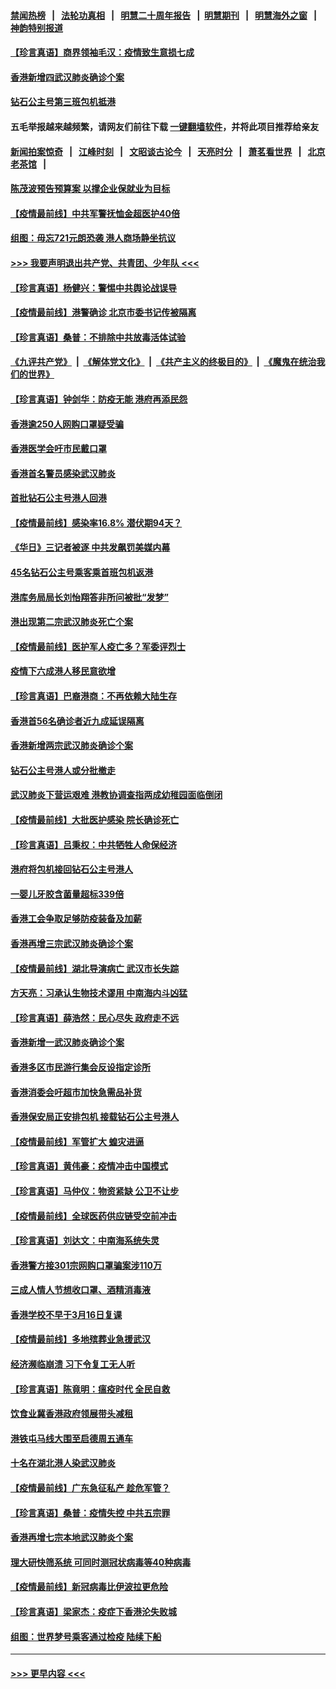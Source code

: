 #### [禁闻热榜](热点新闻.md?=0)  &nbsp;&nbsp;|&nbsp;&nbsp; [法轮功真相](https://github.com/gfw-breaker/truth/blob/master/README.md?=0) &nbsp;&nbsp;|&nbsp;&nbsp; [明慧二十周年报告](https://github.com/gfw-breaker/mh-reports/blob/master/README.md?=0) &nbsp;&nbsp;|&nbsp;&nbsp;[明慧期刊](https://github.com/gfw-breaker/mh-qikan) &nbsp;&nbsp;|&nbsp;&nbsp; [明慧海外之窗](https://github.com/gfw-breaker/mh-news/blob/master/README.md?=0) &nbsp;&nbsp;|&nbsp;&nbsp; [神韵特别报道](https://github.com/gfw-breaker/mh-news/blob/master/shenyun.md?=0)
#### [【珍言真语】商界领袖毛汉：疫情致生意损七成](../pages/nsc415/n11890348.md?t=02241331) 
#### [香港新增四武汉肺炎确诊个案](../pages/nsc415/n11890610.md?t=02241331) 
#### [钻石公主号第三班包机抵港](../pages/nsc415/n11890645.md?t=02241331) 
#### 五毛举报越来越频繁，请网友们前往下载 [一键翻墙软件](https://github.com/gfw-breaker/ssr-accounts)，并将此项目推荐给亲友
#### [新闻拍案惊奇](https://github.com/gfw-breaker/banned-news/blob/master/pages/link4.md) &nbsp;&nbsp;|&nbsp;&nbsp; [江峰时刻](https://github.com/gfw-breaker/banned-news/blob/master/pages/link4.md) &nbsp;&nbsp;|&nbsp;&nbsp; [文昭谈古论今](https://github.com/gfw-breaker/banned-news/blob/master/pages/link4.md) &nbsp;&nbsp;|&nbsp;&nbsp; [天亮时分](https://github.com/gfw-breaker/banned-news/blob/master/pages/link4.md) &nbsp;&nbsp;|&nbsp;&nbsp; [萧茗看世界](https://github.com/gfw-breaker/banned-news/blob/master/pages/link4.md) &nbsp;&nbsp;|&nbsp;&nbsp; [北京老茶馆](https://github.com/gfw-breaker/banned-news/blob/master/pages/link4.md) &nbsp;&nbsp;|&nbsp;&nbsp; 
#### [陈茂波预告预算案 以撑企业保就业为目标](../pages/nsc415/n11890574.md?t=02241331) 
#### [【疫情最前线】中共军警抚恤金超医护40倍](../pages/nsc415/n11890458.md?t=02241331) 
#### [组图：毋忘721元朗恐袭 港人商场静坐抗议](../pages/nsc415/n11876882.md?t=02241331) 
#### [>>> 我要声明退出共产党、共青团、少年队 <<<](https://github.com/begood0513/goodnews/blob/master/quit/letter.md) 
#### [【珍言真语】杨健兴：警惕中共舆论战误导](../pages/nsc415/n11888131.md?t=02241331) 
#### [【疫情最前线】港警确诊 北京市委书记传被隔离](../pages/nsc415/n11886872.md?t=02241331) 
#### [【珍言真语】桑普：不排除中共放毒活体试验](../pages/nsc415/n11886832.md?t=02241331) 
#### [《九评共产党》](https://github.com/begood0513/9ping.md/blob/master/README.md) &nbsp;|&nbsp; [《解体党文化》](../../../../jtdwh.md/blob/master/README.md)  &nbsp;|&nbsp; [《共产主义的终极目的》](../../../../gczydzjmd.md/blob/master/README.md) &nbsp;|&nbsp; [《魔鬼在统治我们的世界》](../../../../mgztzwmdsj.md/blob/master/README.md) 
#### [【珍言真语】钟剑华：防疫无能 港府再添民怨](../pages/nsc415/n11884504.md?t=02241331) 
#### [香港逾250人网购口罩疑受骗](../pages/nsc415/n11884388.md?t=02241331) 
#### [香港医学会吁市民戴口罩](../pages/nsc415/n11884367.md?t=02241331) 
#### [香港首名警员感染武汉肺炎](../pages/nsc415/n11884357.md?t=02241331) 
#### [首批钻石公主号港人回港](../pages/nsc415/n11884333.md?t=02241331) 
#### [【疫情最前线】感染率16.8% 潜伏期94天？](../pages/nsc415/n11884256.md?t=02241331) 
#### [《华日》三记者被逐 中共发飙罚美媒内幕](../pages/nsc415/n11884184.md?t=02241331) 
#### [45名钻石公主号乘客乘首班包机返港](../pages/nsc415/n11881770.md?t=02241331) 
#### [港库务局局长刘怡翔答非所问被批“发梦”](../pages/nsc415/n11881752.md?t=02241331) 
#### [港出现第二宗武汉肺炎死亡个案](../pages/nsc415/n11881736.md?t=02241331) 
#### [【疫情最前线】医护军人疫亡多？军委评烈士](../pages/nsc415/n11881655.md?t=02241331) 
#### [疫情下六成港人移民意欲增](../pages/nsc415/n11881699.md?t=02241331) 
#### [【珍言真语】巴裔港商：不再依赖大陆生存](../pages/nsc415/n11881126.md?t=02241331) 
#### [香港首56名确诊者近九成延误隔离](../pages/nsc415/n11879079.md?t=02241331) 
#### [香港新增两宗武汉肺炎确诊个案](../pages/nsc415/n11879064.md?t=02241331) 
#### [钻石公主号港人或分批撤走](../pages/nsc415/n11879029.md?t=02241331) 
#### [武汉肺炎下营运艰难 港教协调查指两成幼稚园面临倒闭](../pages/nsc415/n11878989.md?t=02241331) 
#### [【疫情最前线】大批医护感染 院长确诊死亡](../pages/nsc415/n11878595.md?t=02241331) 
#### [【珍言真语】吕秉权：中共牺牲人命保经济](../pages/nsc415/n11878390.md?t=02241331) 
#### [港府将包机接回钻石公主号港人](../pages/nsc415/n11876352.md?t=02241331) 
#### [一婴儿牙胶含菌量超标339倍](../pages/nsc415/n11876336.md?t=02241331) 
#### [香港工会争取足够防疫装备及加薪](../pages/nsc415/n11876313.md?t=02241331) 
#### [香港再增三宗武汉肺炎确诊个案](../pages/nsc415/n11876297.md?t=02241331) 
#### [【疫情最前线】湖北导演病亡 武汉市长失踪](../pages/nsc415/n11876272.md?t=02241331) 
#### [方天亮：习承认生物技术谬用 中南海内斗凶猛](../pages/nsc415/n11873679.md?t=02241331) 
#### [【珍言真语】薛浩然：民心尽失 政府走不远](../pages/nsc415/n11875838.md?t=02241331) 
#### [香港新增一武汉肺炎确诊个案](../pages/nsc415/n11874044.md?t=02241331) 
#### [香港多区市民游行集会反设指定诊所](../pages/nsc415/n11874017.md?t=02241331) 
#### [香港消委会吁超市加快急需品补货](../pages/nsc415/n11874003.md?t=02241331) 
#### [香港保安局正安排包机 接载钻石公主号港人](../pages/nsc415/n11873932.md?t=02241331) 
#### [【疫情最前线】军管扩大 蝗灾进逼](../pages/nsc415/n11873780.md?t=02241331) 
#### [【珍言真语】黄伟豪：疫情冲击中国模式](../pages/nsc415/n11873482.md?t=02241331) 
#### [【珍言真语】马仲仪：物资紧缺 公卫不让步](../pages/nsc415/n11872315.md?t=02241331) 
#### [【疫情最前线】全球医药供应链受空前冲击](../pages/nsc415/n11869614.md?t=02241331) 
#### [【珍言真语】刘达文：中南海系统失灵](../pages/nsc415/n11869465.md?t=02241331) 
#### [香港警方接301宗网购口罩骗案涉110万](../pages/nsc415/n11867572.md?t=02241331) 
#### [三成人情人节想收口罩、酒精消毒液](../pages/nsc415/n11867523.md?t=02241331) 
#### [香港学校不早于3月16日复课](../pages/nsc415/n11867498.md?t=02241331) 
#### [【疫情最前线】多地殡葬业急援武汉](../pages/nsc415/n11866914.md?t=02241331) 
#### [经济濒临崩溃 习下令复工无人听](../pages/nsc415/n11867269.md?t=02241331) 
#### [【珍言真语】陈竟明：瘟疫时代 全民自救](../pages/nsc415/n11866765.md?t=02241331) 
#### [饮食业冀香港政府领展带头减租](../pages/nsc415/n11864876.md?t=02241331) 
#### [港铁屯马线大围至启德周五通车](../pages/nsc415/n11864842.md?t=02241331) 
#### [十名在湖北港人染武汉肺炎](../pages/nsc415/n11864807.md?t=02241331) 
#### [【疫情最前线】广东急征私产 趁危军管？](../pages/nsc415/n11864205.md?t=02241331) 
#### [【珍言真语】桑普：疫情失控 中共五宗罪](../pages/nsc415/n11864157.md?t=02241331) 
#### [香港再增七宗本地武汉肺炎个案](../pages/nsc415/n11862405.md?t=02241331) 
#### [理大研快筛系统 可同时测冠状病毒等40种病毒](../pages/nsc415/n11862376.md?t=02241331) 
#### [【疫情最前线】新冠病毒比伊波拉更危险](../pages/nsc415/n11862199.md?t=02241331) 
#### [【珍言真语】梁家杰：疫症下香港沦失败城](../pages/nsc415/n11861588.md?t=02241331) 
#### [组图：世界梦号乘客通过检疫 陆续下船](../pages/nsc415/n11858302.md?t=02241331) 

----
#### [ >>> 更早内容 <<< ](../indexes/nsc415-earlier.md)
